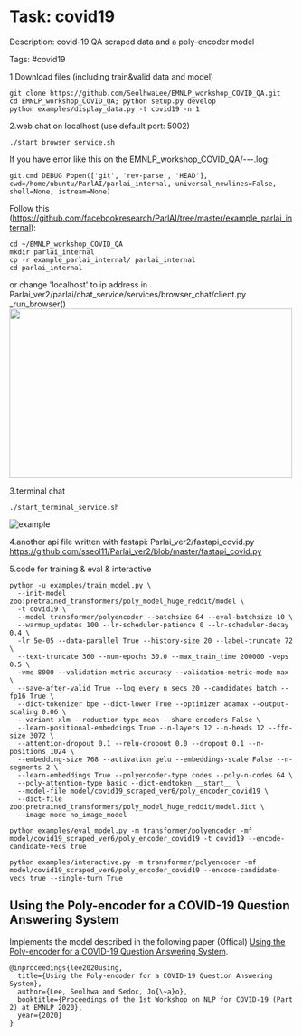 Task: covid19
==============
Description: covid-19 QA scraped data and a poly-encoder model

Tags: #covid19


1.Download files (including train&valid data and model)
```
git clone https://github.com/SeolhwaLee/EMNLP_workshop_COVID_QA.git
cd EMNLP_workshop_COVID_QA; python setup.py develop
python examples/display_data.py -t covid19 -n 1
```

2.web chat on localhost (use default port: 5002)
```
./start_browser_service.sh
```
If you have error like this on the EMNLP_workshop_COVID_QA/---.log:
```
git.cmd DEBUG Popen(['git', 'rev-parse', 'HEAD'], cwd=/home/ubuntu/ParlAI/parlai_internal, universal_newlines=False, shell=None, istream=None)
```
Follow this (https://github.com/facebookresearch/ParlAI/tree/master/example_parlai_internal):
```
cd ~/EMNLP_workshop_COVID_QA
mkdir parlai_internal
cp -r example_parlai_internal/ parlai_internal
cd parlai_internal
```

or change 'localhost' to ip address in Parlai_ver2/parlai/chat_service/services/browser_chat/client.py _run_browser()
<img src="https://github.com/sseol11/Parlai_ver2/blob/master/parlai/tasks/covid19/covid.png" data-canonical-src="https://gyazo.com/eb5c5741b6a9a16c692170a41a49c858.png" width="500" height="300" />


3.terminal chat
```
./start_terminal_service.sh
```
![example](https://github.com/sseol11/Parlai_ver2/blob/master/cov_terminal.png)


4.another api file written with fastapi: Parlai_ver2/fastapi_covid.py\
https://github.com/sseol11/Parlai_ver2/blob/master/fastapi_covid.py

5.code for training & eval & interactive
```
python -u examples/train_model.py \
  --init-model zoo:pretrained_transformers/poly_model_huge_reddit/model \
  -t covid19 \
  --model transformer/polyencoder --batchsize 64 --eval-batchsize 10 \
  --warmup_updates 100 --lr-scheduler-patience 0 --lr-scheduler-decay 0.4 \
  -lr 5e-05 --data-parallel True --history-size 20 --label-truncate 72 \
  --text-truncate 360 --num-epochs 30.0 --max_train_time 200000 -veps 0.5 \
  -vme 8000 --validation-metric accuracy --validation-metric-mode max \
  --save-after-valid True --log_every_n_secs 20 --candidates batch --fp16 True \
  --dict-tokenizer bpe --dict-lower True --optimizer adamax --output-scaling 0.06 \
  --variant xlm --reduction-type mean --share-encoders False \
  --learn-positional-embeddings True --n-layers 12 --n-heads 12 --ffn-size 3072 \
  --attention-dropout 0.1 --relu-dropout 0.0 --dropout 0.1 --n-positions 1024 \
  --embedding-size 768 --activation gelu --embeddings-scale False --n-segments 2 \
  --learn-embeddings True --polyencoder-type codes --poly-n-codes 64 \
  --poly-attention-type basic --dict-endtoken __start__ \
  --model-file model/covid19_scraped_ver6/poly_encoder_covid19 \
  --dict-file zoo:pretrained_transformers/poly_model_huge_reddit/model.dict \
  --image-mode no_image_model
```
```
python examples/eval_model.py -m transformer/polyencoder -mf model/covid19_scraped_ver6/poly_encoder_covid19 -t covid19 --encode-candidate-vecs true  
```
```
python examples/interactive.py -m transformer/polyencoder -mf model/covid19_scraped_ver6/poly_encoder_covid19 --encode-candidate-vecs true --single-turn True
```

## Using the Poly-encoder for a COVID-19 Question Answering System

Implements the model described in the following paper (Offical) [Using the Poly-encoder for a COVID-19 Question Answering System](https://www.aclweb.org/anthology/2020.nlpcovid19-2.33/).


```
@inproceedings{lee2020using,
  title={Using the Poly-encoder for a COVID-19 Question Answering System},
  author={Lee, Seolhwa and Sedoc, Jo{\~a}o},
  booktitle={Proceedings of the 1st Workshop on NLP for COVID-19 (Part 2) at EMNLP 2020},
  year={2020}
}
```
